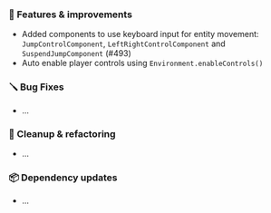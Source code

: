 ### 🚀 Features & improvements

- Added components to use keyboard input for entity movement: `JumpControlComponent`, `LeftRightControlComponent` and `SuspendJumpComponent` (#493)
- Auto enable player controls using `Environment.enableControls()`

### 🪛 Bug Fixes

- ...

### 🧽 Cleanup & refactoring

- ...

### 📦 Dependency updates

- ...